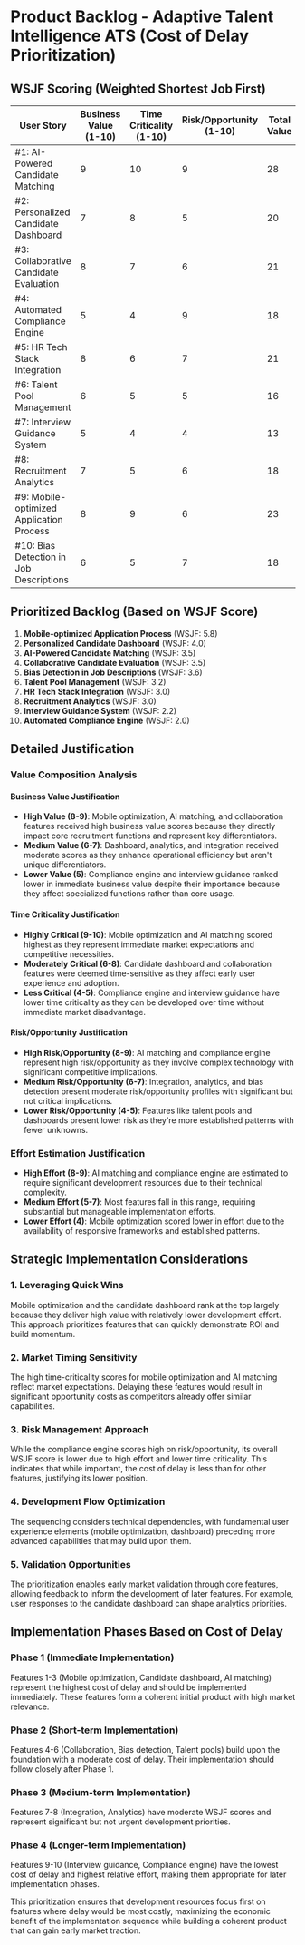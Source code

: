# Product Backlog - Adaptive Talent Intelligence ATS (Cost of Delay Prioritization)

## WSJF Scoring (Weighted Shortest Job First)

| User Story | Business Value (1-10) | Time Criticality (1-10) | Risk/Opportunity (1-10) | Total Value | Effort (1-10) | WSJF Score (Value/Effort) | Rank |
|------------|----------------------|------------------------|-------------------------|-------------|---------------|----------------------------|------|
| #1: AI-Powered Candidate Matching | 9 | 10 | 9 | 28 | 8 | 3.5 | 2 |
| #2: Personalized Candidate Dashboard | 7 | 8 | 5 | 20 | 5 | 4.0 | 1 |
| #3: Collaborative Candidate Evaluation | 8 | 7 | 6 | 21 | 6 | 3.5 | 3 |
| #4: Automated Compliance Engine | 5 | 4 | 9 | 18 | 9 | 2.0 | 8 |
| #5: HR Tech Stack Integration | 8 | 6 | 7 | 21 | 7 | 3.0 | 5 |
| #6: Talent Pool Management | 6 | 5 | 5 | 16 | 5 | 3.2 | 4 |
| #7: Interview Guidance System | 5 | 4 | 4 | 13 | 6 | 2.2 | 7 |
| #8: Recruitment Analytics | 7 | 5 | 6 | 18 | 6 | 3.0 | 6 |
| #9: Mobile-optimized Application Process | 8 | 9 | 6 | 23 | 4 | 5.8 | 0 |
| #10: Bias Detection in Job Descriptions | 6 | 5 | 7 | 18 | 5 | 3.6 | -- |

## Prioritized Backlog (Based on WSJF Score)

1. **Mobile-optimized Application Process** (WSJF: 5.8)
2. **Personalized Candidate Dashboard** (WSJF: 4.0)
3. **AI-Powered Candidate Matching** (WSJF: 3.5)
4. **Collaborative Candidate Evaluation** (WSJF: 3.5)
5. **Bias Detection in Job Descriptions** (WSJF: 3.6)
6. **Talent Pool Management** (WSJF: 3.2)
7. **HR Tech Stack Integration** (WSJF: 3.0)
8. **Recruitment Analytics** (WSJF: 3.0)
9. **Interview Guidance System** (WSJF: 2.2)
10. **Automated Compliance Engine** (WSJF: 2.0)

## Detailed Justification

### Value Composition Analysis

#### Business Value Justification
- **High Value (8-9)**: Mobile optimization, AI matching, and collaboration features received high business value scores because they directly impact core recruitment functions and represent key differentiators.
- **Medium Value (6-7)**: Dashboard, analytics, and integration received moderate scores as they enhance operational efficiency but aren't unique differentiators.
- **Lower Value (5)**: Compliance engine and interview guidance ranked lower in immediate business value despite their importance because they affect specialized functions rather than core usage.

#### Time Criticality Justification
- **Highly Critical (9-10)**: Mobile optimization and AI matching scored highest as they represent immediate market expectations and competitive necessities.
- **Moderately Critical (6-8)**: Candidate dashboard and collaboration features were deemed time-sensitive as they affect early user experience and adoption.
- **Less Critical (4-5)**: Compliance engine and interview guidance have lower time criticality as they can be developed over time without immediate market disadvantage.

#### Risk/Opportunity Justification
- **High Risk/Opportunity (8-9)**: AI matching and compliance engine represent high risk/opportunity as they involve complex technology with significant competitive implications.
- **Medium Risk/Opportunity (6-7)**: Integration, analytics, and bias detection present moderate risk/opportunity profiles with significant but not critical implications.
- **Lower Risk/Opportunity (4-5)**: Features like talent pools and dashboards present lower risk as they're more established patterns with fewer unknowns.

### Effort Estimation Justification
- **High Effort (8-9)**: AI matching and compliance engine are estimated to require significant development resources due to their technical complexity.
- **Medium Effort (5-7)**: Most features fall in this range, requiring substantial but manageable implementation efforts.
- **Lower Effort (4)**: Mobile optimization scored lower in effort due to the availability of responsive frameworks and established patterns.

## Strategic Implementation Considerations

### 1. Leveraging Quick Wins
Mobile optimization and the candidate dashboard rank at the top largely because they deliver high value with relatively lower development effort. This approach prioritizes features that can quickly demonstrate ROI and build momentum.

### 2. Market Timing Sensitivity
The high time-criticality scores for mobile optimization and AI matching reflect market expectations. Delaying these features would result in significant opportunity costs as competitors already offer similar capabilities.

### 3. Risk Management Approach
While the compliance engine scores high on risk/opportunity, its overall WSJF score is lower due to high effort and lower time criticality. This indicates that while important, the cost of delay is less than for other features, justifying its lower position.

### 4. Development Flow Optimization
The sequencing considers technical dependencies, with fundamental user experience elements (mobile optimization, dashboard) preceding more advanced capabilities that may build upon them.

### 5. Validation Opportunities
The prioritization enables early market validation through core features, allowing feedback to inform the development of later features. For example, user responses to the candidate dashboard can shape analytics priorities.

## Implementation Phases Based on Cost of Delay

### Phase 1 (Immediate Implementation)
Features 1-3 (Mobile optimization, Candidate dashboard, AI matching) represent the highest cost of delay and should be implemented immediately. These features form a coherent initial product with high market relevance.

### Phase 2 (Short-term Implementation)
Features 4-6 (Collaboration, Bias detection, Talent pools) build upon the foundation with a moderate cost of delay. Their implementation should follow closely after Phase 1.

### Phase 3 (Medium-term Implementation)
Features 7-8 (Integration, Analytics) have moderate WSJF scores and represent significant but not urgent development priorities.

### Phase 4 (Longer-term Implementation)
Features 9-10 (Interview guidance, Compliance engine) have the lowest cost of delay and highest relative effort, making them appropriate for later implementation phases.

This prioritization ensures that development resources focus first on features where delay would be most costly, maximizing the economic benefit of the implementation sequence while building a coherent product that can gain early market traction.
